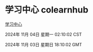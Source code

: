 # 学习中心 colearnhub
[学习中心](http://219.139.197.74:56308/colearnhub/)

2024年 11月 04日 星期一 02:10:02 CST

2024年 11月 03日 星期日 18:10:02 GMT
